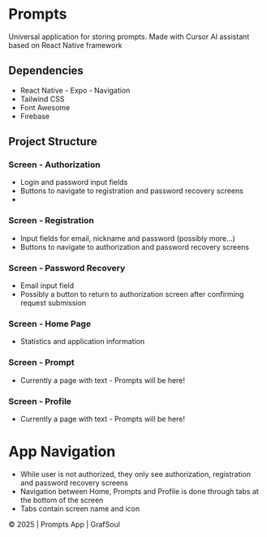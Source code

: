 # Prompts 

Universal application for storing prompts. Made with Cursor AI assistant based on React Native framework

## Dependencies
- React Native - Expo - Navigation
- Tailwind CSS
- Font Awesome
- Firebase

## Project Structure

### Screen - Authorization
- Login and password input fields
- Buttons to navigate to registration and password recovery screens
- 
### Screen - Registration
- Input fields for email, nickname and password (possibly more...)
- Buttons to navigate to authorization and password recovery screens

### Screen - Password Recovery
- Email input field
- Possibly a button to return to authorization screen after confirming request submission

### Screen - Home Page
- Statistics and application information

### Screen - Prompt
- Currently a page with text - Prompts will be here!

### Screen - Profile
- Currently a page with text - Prompts will be here!

# App Navigation
- While user is not authorized, they only see authorization, registration and password recovery screens
- Navigation between Home, Prompts and Profile is done through tabs at the bottom of the screen
- Tabs contain screen name and icon


© 2025 | Prompts App | GrafSoul
